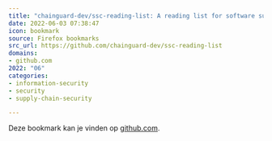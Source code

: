 ```yaml
---
title: "chainguard-dev/ssc-reading-list: A reading list for software supply-chain security."
date: 2022-06-03 07:38:47
icon: bookmark
source: Firefox bookmarks
src_url: https://github.com/chainguard-dev/ssc-reading-list
domains:
- github.com
2022: "06"
categories:
- information-security
- security
- supply-chain-security

---
```

Deze bookmark kan je vinden op [github.com](https://github.com/chainguard-dev/ssc-reading-list).
